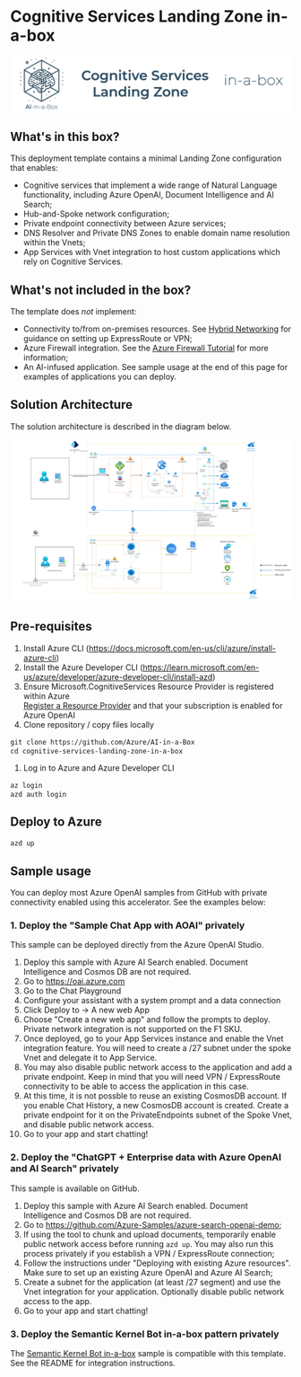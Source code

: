# Cognitive Services Landing Zone in-a-box
![Banner](./readme_assets/banner.png)

## What's in this box?

This deployment template contains a minimal Landing Zone configuration that enables:

- Cognitive services that implement a wide range of Natural Language functionality, including Azure OpenAI, Document Intelligence and AI Search;
- Hub-and-Spoke network configuration;
- Private endpoint connectivity between Azure services;
- DNS Resolver and Private DNS Zones to enable domain name resolution within the Vnets;
- App Services with Vnet integration to host custom applications which rely on Cognitive Services.

## What's not included in the box?

The template does _not_ implement:

- Connectivity to/from on-premises resources. See [Hybrid Networking](https://learn.microsoft.com/en-us/azure/architecture/reference-architectures/hybrid-networking/) for guidance on setting up ExpressRoute or VPN; 
- Azure Firewall integration. See the [Azure Firewall Tutorial](https://learn.microsoft.com/en-us/azure/firewall/tutorial-firewall-deploy-portal-policy) for more information;
- An AI-infused application. See sample usage at the end of this page for examples of applications you can deploy.


## Solution Architecture

The solution architecture is described in the diagram below.

![Solution Architecture](./readme_assets/architecture.png)

## Pre-requisites
1. Install Azure CLI (https://docs.microsoft.com/en-us/cli/azure/install-azure-cli)
1. Install the Azure Developer CLI (https://learn.microsoft.com/en-us/azure/developer/azure-developer-cli/install-azd)
1. Ensure Microsoft.CognitiveServices Resource Provider is registered within Azure  
[Register a Resource Provider](https://learn.microsoft.com/en-us/azure/azure-resource-manager/management/resource-providers-and-types) and that your subscription is enabled for Azure OpenAI
1. Clone repository / copy files locally
```
git clone https://github.com/Azure/AI-in-a-Box
cd cognitive-services-landing-zone-in-a-box
```
1. Log in to Azure and Azure Developer CLI
```
az login
azd auth login
```

## Deploy to Azure

```
azd up
```

## Sample usage

You can deploy most Azure OpenAI samples from GitHub with private connectivity enabled using this accelerator. See the examples below:

### 1. Deploy the "Sample Chat App with AOAI" privately

This sample can be deployed directly from the Azure OpenAI Studio.

1. Deploy this sample with Azure AI Search enabled. Document Intelligence and Cosmos DB are not required.
2. Go to https://oai.azure.com
3. Go to the Chat Playground
4. Configure your assistant with a system prompt and a data connection
5. Click Deploy to -> A new web App
6. Choose "Create a new web app" and follow the prompts to deploy. Private network integration is not supported on the F1 SKU.
7. Once deployed, go to your App Services instance and enable the Vnet integration feature. You will need to create a /27 subnet under the spoke Vnet and delegate it to App Service.
8. You may also disable public network access to the application and add a private endpoint. Keep in mind that you will need VPN / ExpressRoute connectivity to be able to access the application in this case.
9. At this time, it is not possble to reuse an existing CosmosDB account. If you enable Chat History, a new CosmosDB account is created. Create a private endpoint for it on the PrivateEndpoints subnet of the Spoke Vnet, and disable public network access.
10. Go to your app and start chatting!

### 2. Deploy the "ChatGPT + Enterprise data with Azure OpenAI and AI Search" privately

This sample is available on GitHub.

1. Deploy this sample with Azure AI Search enabled. Document Intelligence and Cosmos DB are not required.
2. Go to https://github.com/Azure-Samples/azure-search-openai-demo;
3. If using the tool to chunk and upload documents, temporarily enable public network access before running `azd up`. You may also run this process privately if you establish a VPN / ExpressRoute connection;
4. Follow the instructions under "Deploying with existing Azure resources". Make sure to set up an existing Azure OpenAI and Azure AI Search;
5. Create a subnet for the application (at least /27 segment) and use the Vnet integration for your application. Optionally disable public network access to the app.
6. Go to your app and start chatting!

### 3. Deploy the Semantic Kernel Bot in-a-box pattern privately

The [Semantic Kernel Bot in-a-box](../semantic-kernel-bot-in-a-box/) sample is compatible with this template. See the README for integration instructions.

